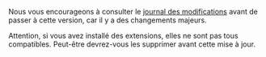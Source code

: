 Nous vous encourageons à consulter le [journal des modifications](https://fossil.kd2.org/paheko/wiki?name=Changelog/1.3) avant de passer à cette version, car il y a des changements majeurs.

Attention, si vous avez installé des extensions, elles ne sont pas tous compatibles. Peut-être devrez-vous les supprimer avant cette mise à jour.

